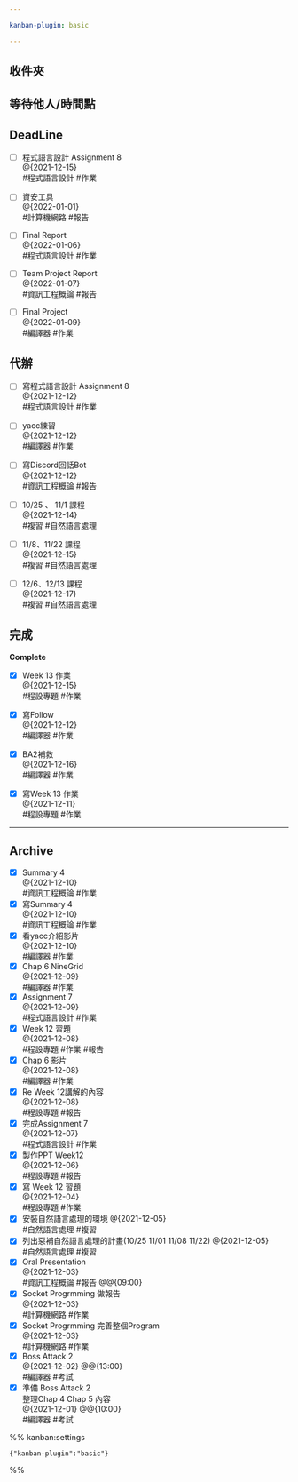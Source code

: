 ```yaml
---

kanban-plugin: basic

---
```


## 收件夾



## 等待他人/時間點



## DeadLine

- [ ] 程式語言設計 Assignment 8<br>@{2021-12-15}<br>#程式語言設計 #作業
- [ ] 資安工具<br>@{2022-01-01}<br>#計算機網路 #報告
- [ ] Final Report<br>@{2022-01-06}<br>#程式語言設計 #作業
- [ ] Team Project Report<br>@{2022-01-07}<br>#資訊工程概論 #報告
- [ ] Final Project<br>@{2022-01-09}<br>#編譯器 #作業


## 代辦

- [ ] 寫程式語言設計 Assignment 8<br>@{2021-12-12}<br>#程式語言設計 #作業
- [ ] yacc練習<br>@{2021-12-12}<br>#編譯器 #作業
- [ ] 寫Discord回話Bot<br>@{2021-12-12}<br>#資訊工程概論 #報告
- [ ] 10/25 、 11/1 課程<br>@{2021-12-14}<br>#複習 #自然語言處理
- [ ] 11/8、11/22 課程<br>@{2021-12-15}<br>#複習 #自然語言處理
- [ ] 12/6、12/13 課程<br>@{2021-12-17}<br>#複習 #自然語言處理


## 完成

**Complete**
- [x] Week 13 作業<br>@{2021-12-15}<br>#程設專題 #作業
- [x] 寫Follow<br>@{2021-12-12}<br>#編譯器 #作業
- [x] BA2補救<br>@{2021-12-16}<br>#編譯器 #作業
- [x] 寫Week 13 作業<br>@{2021-12-11}<br>#程設專題 #作業


***

## Archive

- [x] Summary 4<br>@{2021-12-10}<br>#資訊工程概論 #作業
- [x] 寫Summary 4<br>@{2021-12-10}<br>#資訊工程概論 #作業
- [x] 看yacc介紹影片<br>@{2021-12-10}<br>#編譯器 #作業
- [x] Chap 6 NineGrid<br>@{2021-12-09}<br>#編譯器 #作業
- [x] Assignment 7<br>@{2021-12-09}<br>#程式語言設計 #作業
- [x] Week 12 習題<br>@{2021-12-08}<br>#程設專題 #作業 #報告
- [x] Chap 6 影片<br>@{2021-12-08}<br>#編譯器 #作業
- [x] Re Week 12講解的內容<br>@{2021-12-08}<br>#程設專題 #報告
- [x] 完成Assignment 7<br>@{2021-12-07}<br>#程式語言設計 #作業
- [x] 製作PPT Week12<br>@{2021-12-06}<br>#程設專題 #報告
- [x] 寫 Week 12 習題<br>@{2021-12-04}<br>#程設專題 #作業
- [x] 安裝自然語言處理的環境 @{2021-12-05}<br>#自然語言處理 #複習
- [x] 列出惡補自然語言處理的計畫(10/25 11/01 11/08 11/22) @{2021-12-05}<br>#自然語言處理 #複習
- [x] Oral Presentation<br>@{2021-12-03}<br>#資訊工程概論 #報告 @@{09:00}
- [x] Socket Progrmming 做報告<br>@{2021-12-03} <br>#計算機網路 #作業
- [x] Socket Progrmming 完善整個Program<br>@{2021-12-03} <br>#計算機網路 #作業
- [x] Boss Attack 2<br>@{2021-12-02}  @@{13:00}<br>#編譯器 #考試
- [x] 準備 Boss Attack 2 <br>整理Chap 4 Chap 5 內容<br>@{2021-12-01}  @@{10:00}<br>#編譯器 #考試

%% kanban:settings
```
{"kanban-plugin":"basic"}
```
%%